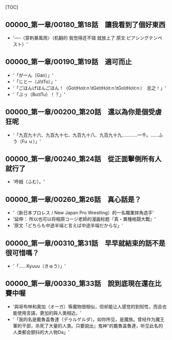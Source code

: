 # 

[TOC]

## 00000_第一章/00180_第18話　讓我看到了個好東西

- '──〈穿刺暴風雨〉（机翻的 我觉得还不错 就放上了 原文 ピアシングテンペスト）'


## 00000_第一章/00190_第19話　適可而止

- '「がーん（Gan）」'
- '「じとー（Ji\tTo）」'
- '「ごほんげほんごほん！（Go\tHo\tｎ\tGe\tHo\tｎ\tGo\tHo\tｎ）　总之！」'
- '「ぶっ（Bu\tTu）！？」'


## 00000_第一章/00200_第20話　還以為你是個受虐狂呢

- '「九百九十六、九百九十七、九百九十八、九百九十九…………一千。……ふう（Fu ｕ）」'


## 00000_第一章/00240_第24話　從正面擊倒所有人就行了

- '呼姆（ふむ）。'


## 00000_第一章/00260_第26話　真心話是？

- '（新日本プロレス / New Japan Pro Wrestling）的一名職業摔角选手'
- '延伸： 所以也可以将相原コージ老師的漫画标题『真・異種格闘大戰』'
- '原文「どちらも中途半端と言えば中途半端だからな」'


## 00000_第一章/00310_第31話　早早就結束的話不是很可惜嗎？

- '「……Kyuuu（きゅう）」'


## 00000_第一章/00330_第33話　說到底現在還在比賽中喔

- '與哥布林和奧加（オーガ）等魔物很相似，但却能让人感觉的到知性，而且也能使用言語，更加的與人类相近。'
- '「我的名是戴魯盖魯達（デゥルゲルダ）。如你所见，是魔族。曾经作为魔王軍的干部，杀死了大量的人类。只要說出」鬼神"的戴魯盖魯達，听见此名的人类都会颤抖的大人物Da」'

